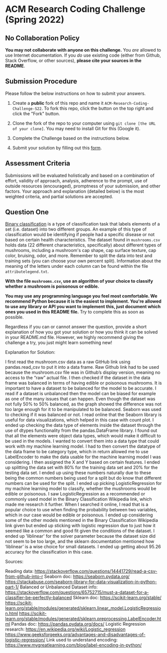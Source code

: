 # ACM Research Coding Challenge (Spring 2022)

## [](https://github.com/ACM-Research/-DRAFT-Coding-Challenge-S22#no-collaboration-policy)No Collaboration Policy

**You may not collaborate with anyone on this challenge.**  You  _are_  allowed to use Internet documentation. If you  _do_  use existing code (either from Github, Stack Overflow, or other sources),  **please cite your sources in the README**.

## [](https://github.com/ACM-Research/-DRAFT-Coding-Challenge-S22#submission-procedure)Submission Procedure

Please follow the below instructions on how to submit your answers.

1.  Create a  **public**  fork of this repo and name it  `ACM-Research-Coding-Challenge-S22`. To fork this repo, click the button on the top right and click the "Fork" button.

2.  Clone the fork of the repo to your computer using  `git clone [the URL of your clone]`. You may need to install Git for this (Google it).

3.  Complete the Challenge based on the instructions below.

4.  Submit your solution by filling out this [form](https://acmutd.typeform.com/to/uTpjeA8G).

## Assessment Criteria 

Submissions will be evaluated holistically and based on a combination of effort, validity of approach, analysis, adherence to the prompt, use of outside resources (encouraged), promptness of your submission, and other factors. Your approach and explanation (detailed below) is the most weighted criteria, and partial solutions are accepted. 

## [](https://github.com/ACM-Research/-DRAFT-Coding-Challenge-S22#question-one)Question One

[Binary classification](https://en.wikipedia.org/wiki/Binary_classification) is a type of classification task that labels elements of a set (i.e. dataset) into two different groups. An example of this type of classification would be identifying if people had a specific disease or not based on certain health characteristics. The dataset found in `mushrooms.csv` holds data (22 different characteristics, specifically) about different types of mushrooms, including a mushroom's cap shape, cap surface texture, cap color, bruising, odor, and more. Remember to split the data into test and training sets (you can choose your own percent split). Information about the meaning of the letters under each column can be found within the file `attributelegend.txt`.

**With the file `mushrooms.csv`, use an algorithm of your choice to classify whether a mushroom is poisonous or edible.**

**You may use any programming language you feel most comfortable. We recommend Python because it is the easiest to implement. You're allowed to use any library or API you want to implement this, just document which ones you used in this README file.** Try to complete this as soon as possible.

Regardless if you can or cannot answer the question, provide a short explanation of how you got your solution or how you think it can be solved in your README.md file. However, we highly recommend giving the challenge a try, you just might learn something new!

Explanation for Solution:

I first read the mushroom.csv data as a raw GitHub link using pandas.read_csv to put it into a data frame.  Raw Github link had to be used because the mushroom.csv file was in Github’s display version, meaning no access to the  “raw” actual file.  I then checked if the dataset in the data frame was balanced in terms of having edible or poisonous mushrooms. It is important to have a dataset to be balanced for the model to be accurate. I read if a dataset is unbalanced then the model can be biased for example as one of the many issues that can happen. Even though the dataset was not fully 50% to 50% balanced, as the graph showed the difference was not too large enough for it to be manipulated to be balanced. Seaborn was used to checking if it was balanced or not. I read online that the Seaborn library is useful for data visualizations, which helped in this case with count plot. I ended up checking the data type of elements inside the dataset through the use of dtypes functionality from the pandas.DataFrame library. I found out that all the elements were object data types, which would make it difficult to be used in the models. I wanted to convert them into a data type that could work with my machine learning model. I had to then convert the datatype of the data frame to be category type, which in return allowed me to use LabelEncoder to make the data usable for the machine learning model I was considering. I then assigned the X and Y based on certain features. I ended up splitting the data set with  80% for the training data set and 20% for the testing data set. I ended up using these numbers naturally due to these being the common numbers being used for a split but do know that different numbers can be used for the split. I ended up picking LogisticRegression for my machine learning model to classify, whether the mushrooms would be edible or poisonous. I saw LogisticRegression as a recommended or commonly used model in the Binary Classification Wikipedia link, which made me research it further. When I searched it online, I read that is a popular choice to use when finding the probability between two variables, which in our case would be edible or poisonous. I ended up considering some of the other models mentioned in the Binary Classification Wikipedia link given but ended up sticking with logistic regression due to just how it seemed like a common and good fit given the conditions of the dataset. I ended up 'liblinear' for the solver parameter because the dataset size did not seem to be too large, and the sklearn documentation mentioned how ‘liblinear’ is a wise choice for small datasets. I ended up getting about 95.26 accuracy for the classification in this case.


Sources: 

Reading data: https://stackoverflow.com/questions/14441729/read-a-csv-from-github-into-r
Seaborn doc: https://seaborn.pydata.org/
https://stackabuse.com/seaborn-library-for-data-visualization-in-python-part-1/
Balanced or Unbalanced Dataset info: ​​https://stackoverflow.com/questions/65752715/must-a-dataset-for-a-classifier-be-perfectly-balanced
Sklearn doc: https://scikit-learn.org/stable/
https://scikit-learn.org/stable/modules/generated/sklearn.linear_model.LogisticRegression.html
https://scikit-learn.org/stable/modules/generated/sklearn.preprocessing.LabelEncoder.html
Pandas doc: https://pandas.pydata.org/docs/
Logistic Regression research: https://en.wikipedia.org/wiki/Logistic_regression
https://www.geeksforgeeks.org/advantages-and-disadvantages-of-logistic-regression/
Link used to understand encoding: https://www.mygreatlearning.com/blog/label-encoding-in-python/


